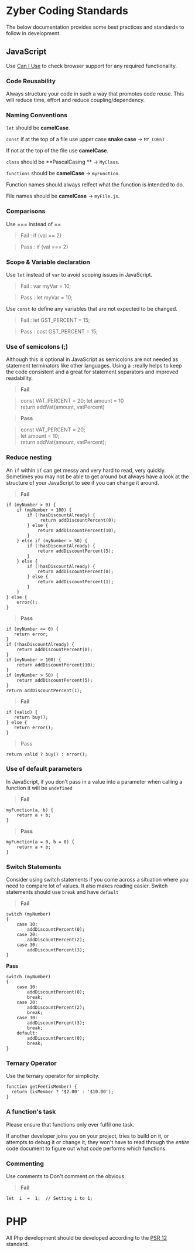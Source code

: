 
# Zyber Coding Standards

The below documentation provides some best practices and standards to follow in development.




## JavaScript
Use [Can I Use](https://caniuse.com/) to check browser support for any required functionality.

### Code Reusability
Always structure your code in such a way that promotes code reuse. This will reduce time, effort and reduce coupling/dependency.

### Naming Conventions

`let` should be **camelCase**.

`const` if at the top of a file use upper case **snake case** -> `MY_CONST` . 

If not at the top of the file use **camelCase**.

`class` should be **PascalCasing ** ->  `MyClass`.

`functions` should be **camelCase**  -> `myFunction`.

Function names should always relfect what the function is intended to do.

File names should be **camelCase**  -> `myFile.js`.


### Comparisons
Use === instead of ==

> Fail : if (val == 2)

> Pass : if (val === 2)


### Scope & Variable declaration

Use `let` instead of `var` to avoid scoping issues in JavaScript.

> Fail : var myVar = 10;

> Pass : let myVar = 10;

Use `const` to define any variables that are not expected to be changed.

> Fail : let GST_PERCENT = 15;

> Pass : cost GST_PERCENT = 15;


### Use of semicolons (;)
 
Although this is optional in JavaScript as semicolons are not needed as statement terminators like other languages.  Using a `;`really helps to keep the code consistent and a great for statement separators and improved readability.

>**Fail**

> const VAT_PERCENT = 20;
> let amount = 10  
> return addVat(amount, vatPercent)

>**Pass**

> const VAT_PERCENT = 20;  
> let amount = 10;  
> return addVat(amount, vatPercent);

### Reduce nesting
An `if` within `if` can get messy and very hard to read, very quickly. Sometimes you may not be able to get around but always have a look at the structure of your JavaScript to see if you can change it around.
> **Fail**

    if (myNumber > 0) {  
	    if (myNumber > 100) {  
		    if (!hasDiscountAlready) {  
				 return addDiscountPercent(0);  
		    } else {  
			    return addDiscountPercent(10);  
		    }  
	    } else if (myNumber > 50) {  
		    if (!hasDiscountAlready) {  
			    return addDiscountPercent(5);  
		    }  
	    } else {  
		    if (!hasDiscountAlready) {  
			    return addDiscountPercent(0);  
		    } else {  
			    return addDiscountPercent(1);  
		    }  
	    }  
    } else {  
	    error();  
    }

> **Pass**

    if (myNumber <= 0) {  
       return error;  
    }
    if (!hasDiscountAlready) {  
        return addDiscountPercent(0);  
    }
    if (myNumber > 100) {   
        return addDiscountPercent(10);  
    }
    if (myNumber > 50) {   
        return addDiscountPercent(5);  
    }
    return addDiscountPercent(1);

> **Fail**

    if (valid) {   
       return buy();  
    } else {   
       return error();  
    }

> Pass

    return valid ? buy() : error();

### Use of default parameters
In JavaScript, if you don’t pass in a value into a parameter when calling a function it will be `undefined`

> **Fail**

    myFunction(a, b) {  
	    return a + b;  
    }

> **Pass**

    myFunction(a = 0, b = 0) {  
    	return a + b;  
    }

### Switch Statements
Consider using switch statements if you come across a situation where you need to compare lot of values. It also makes reading easier.
Switch statements should use `break` and have `default`
> **Fail**

    switch (myNumber)  
    {  
	    case 10:  
		    addDiscountPercent(0);  
	    case 20:  
		    addDiscountPercent(2);  
	    case 30:  
		    addDiscountPercent(3);  
    }
**Pass**

    switch (myNumber)  
    {  
	    case 10:  
		    addDiscountPercent(0);  
		    break;  
	    case 20:  
		    addDiscountPercent(2);  
		    break;  
	    case 30:  
		    addDiscountPercent(3);  
		    break;  
	    default:  
		    addDiscountPercent(0);  
		    break;  
    }
    
### Ternary Operator
Use the ternary operator for simplicity.

    function getFee(isMember) {
      return (isMember ? '$2.00' : '$10.00');
    }


### A function's task
Please ensure that functions only ever fulfil one task.

If another developer joins you on your project, tries to build on it, or attempts to debug it or change it, they won't have to read through the _entire_ code document to figure out what code performs which functions.

### Commenting
Use comments to
Don't comment on the obvious.
> **Fail**

    let  i  =  1;  // Setting i to 1;

# PHP

All Php development  should be developed according to the [PSR 12](https://www.php-fig.org/psr/psr-12/) standard. 
